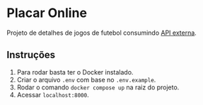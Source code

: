 # Placar Online

Projeto de detalhes de jogos de futebol consumindo [API externa](https://www.football-data.org/).

## Instruções

1. Para rodar basta ter o Docker instalado.
2. Criar o arquivo `.env` com base no `.env.example`.
3. Rodar o comando `docker compose up` na raiz do projeto.
4. Acessar `localhost:8000`.

